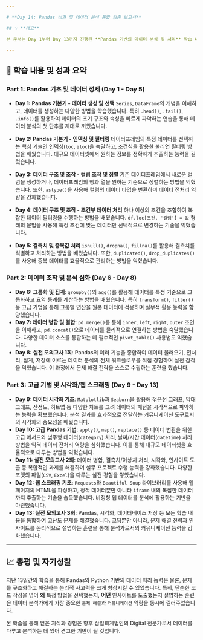 ```yaml
---

# **Day 14: Pandas 심화 및 데이터 분석 통합 최종 보고서**

## 💡 **개요**

본 문서는 Day 1부터 Day 13까지 진행된 **Pandas 기반의 데이터 분석 및 처리** 학습 내용을 종합한 최종 보고서입니다. 데이터 분석의 A부터 Z까지, 즉 데이터 불러오기, 전처리, 조작, 시각화, 웹 스크래핑, 그리고 실제 비즈니스 문제 해결까지의 모든 과정을 총망라합니다. 이를 통해 삼일회계법인 Digital 전형 지원을 위한 GitHub 포트폴리오의 학습 증빙 자료로 활용하고자 합니다.

---
```


## 🚀 **학습 내용 및 성과 요약**

### **Part 1: Pandas 기초 및 데이터 정제 (Day 1 - Day 5)**

* **Day 1: Pandas 기본기 - 데이터 생성 및 선택**[](https://github.com/xvmon234-ai/Learning-Python/tree/main/CPA%20/my_learing_python%20/Day%201%20)
    `Series`, `DataFrame`의 개념을 이해하고, 데이터를 생성하는 다양한 방법을 학습했습니다. 특히 `.head()`, `.tail()`, `.info()`를 활용하여 데이터의 초기 구조와 속성을 빠르게 파악하는 연습을 통해 데이터 분석의 첫 단추를 제대로 끼웠습니다.


* **Day 2: Pandas 기본기 - 인덱싱 및 필터링**
    데이터프레임의 특정 데이터를 선택하는 핵심 기술인 인덱싱(`loc`, `iloc`)을 숙달하고, 조건식을 활용한 불리언 필터링 방법을 배웠습니다. 대규모 데이터셋에서 원하는 정보를 정확하게 추출하는 능력을 길렀습니다.

* **Day 3: 데이터 구조 및 조작 - 컬럼 조작 및 정렬**
    기존 데이터프레임에서 새로운 컬럼을 생성하거나, 데이터프레임의 행과 열을 원하는 기준으로 정렬하는 방법을 익혔습니다. 또한, `astype()`을 사용해 컬럼의 데이터 타입을 변환하며 데이터 전처리 역량을 강화했습니다.

* **Day 4: 데이터 구조 및 조작 - 조건부 데이터 처리**
    하나 이상의 조건을 조합하여 복잡한 데이터 필터링을 수행하는 방법을 배웠습니다. `df.loc[조건, '컬럼'] = 값` 형태의 문법을 사용해 특정 조건에 맞는 데이터만 선택적으로 변경하는 기술을 익혔습니다.

* **Day 5: 결측치 및 중복값 처리**
    `isnull()`, `dropna()`, `fillna()`를 활용해 결측치를 식별하고 처리하는 방법을 배웠습니다. 또한, `duplicated()`, `drop_duplicates()`를 사용해 중복 데이터를 효율적으로 관리하는 방법을 익혔습니다.

### **Part 2: 데이터 조작 및 분석 심화 (Day 6 - Day 8)**

* **Day 6: 그룹화 및 집계**: `groupby()`와 `agg()`를 활용해 데이터를 특정 기준으로 그룹화하고 요약 통계를 계산하는 방법을 배웠습니다. 특히 `transform()`, `filter()` 등 고급 기법을 통해 그룹별 연산을 원본 데이터에 적용하며 실무적 활용 능력을 함양했습니다.
* **Day 7: 데이터 병합 및 결합**: `pd.merge()`를 통해 `inner`, `left`, `right`, `outer` 조인을 이해하고, `pd.concat()`으로 데이터를 물리적으로 연결하는 방법을 숙달했습니다. 다양한 데이터 소스를 통합하는 데 필수적인 `pivot_table()` 사용법도 익혔습니다.
* **Day 8: 실전 모의고사 1회**: Pandas의 여러 기능을 종합하여 데이터 불러오기, 전처리, 집계, 저장에 이르는 데이터 분석의 전체 워크플로우를 직접 경험하며 실전 감각을 익혔습니다. 이 과정에서 문제 해결 전략을 스스로 수립하는 훈련을 했습니다.

### **Part 3: 고급 기법 및 시각화/웹 스크래핑 (Day 9 - Day 13)**

* **Day 9: 데이터 시각화 기초**: `Matplotlib`과 `Seaborn`을 활용해 꺾은선 그래프, 막대 그래프, 산점도, 히트맵 등 다양한 차트를 그려 데이터의 패턴을 시각적으로 파악하는 능력을 확보했습니다. 분석 결과를 효과적으로 전달하는 커뮤니케이션 도구로서의 시각화의 중요성을 배웠습니다.
* **Day 10: 고급 Pandas 기법**: `apply()`, `map()`, `replace()` 등 데이터 변환을 위한 고급 메서드와 범주형 데이터(`category`) 처리, 날짜/시간 데이터(`datetime`) 처리 방법을 익혀 데이터 전처리 역량을 심화했습니다. 이를 통해 대규모 데이터셋을 효율적으로 다루는 방법을 익혔습니다.
* **Day 11: 실전 모의고사 2회**: 데이터 병합, 결측치/이상치 처리, 시각화, 인사이트 도출 등 복합적인 과제를 해결하며 실무 프로젝트 수행 능력을 강화했습니다. 다양한 포맷의 파일(`CSV`, `Excel`)을 다루는 실전 경험을 쌓았습니다.
* **Day 12: 웹 스크래핑 기초**: `Requests`와 `Beautiful Soup` 라이브러리를 사용해 웹페이지의 HTML을 파싱하고, 정적 데이터뿐만 아니라 `iframe` 내의 복잡한 데이터까지 추출하는 기술을 습득했습니다. 비정형 웹 데이터를 분석에 활용하는 기반을 마련했습니다.
* **Day 13: 실전 모의고사 3회**: Pandas, 시각화, 데이터베이스 저장 등 모든 학습 내용을 통합하여 고난도 문제를 해결했습니다. 코딩뿐만 아니라, 문제 해결 전략과 인사이트를 논리적으로 설명하는 훈련을 통해 분석가로서의 커뮤니케이션 능력을 강화했습니다.

---

## 📈 **총평 및 자기성찰**

지난 13일간의 학습을 통해 Pandas와 Python 기반의 데이터 처리 능력은 물론, 문제를 구조화하고 해결하는 논리적 사고력을 크게 향상시킬 수 있었습니다. 특히, 단순한 코드 작성을 넘어 **왜** 특정 방법을 선택했는지, **어떤** 인사이트를 도출했는지 설명하는 훈련은 데이터 분석가에게 가장 중요한 `문제 해결`과 `커뮤니케이션` 역량을 동시에 길러주었습니다.

본 학습을 통해 얻은 지식과 경험은 향후 삼일회계법인의 Digital 전문가로서 데이터를 다루고 분석하는 데 있어 견고한 기반이 될 것입니다.
